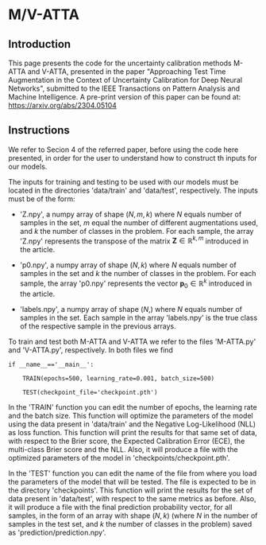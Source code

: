 # M/V-ATTA


## Introduction

This page presents the code for the uncertainty calibration methods M-ATTA and V-ATTA, presented in the paper "Approaching Test Time Augmentation in the Context of Uncertainty Calibration for Deep Neural Networks", submitted to the IEEE Transactions on Pattern Analysis and Machine Intelligence. A pre-print version of this paper can be found at: https://arxiv.org/abs/2304.05104


## Instructions

We refer to Secion 4 of the referred paper, before using the code here presented, in order for the user to understand how to construct th inputs for our models. 

The inputs for training and testing to be used with our models must be located in the directories 'data/train' and 'data/test', respectively. The inputs must be of the form:

- 'Z.npy', a numpy array of shape $(N,m,k)$ where $N$ equals number of samples in the set, $m$ equal the number of different augmentations used, and $k$ the number of classes in the problem. For each sample, the array 'Z.npy' represents the transpose of the matrix $\mathbf{Z} \in \mathbb{R}^{k,m}$ introduced in the article.

- 'p0.npy', a numpy array of shape $(N,k)$ where $N$ equals number of samples in the set and $k$ the number of classes in the problem. For each sample, the array 'p0.npy' represents the vector $\mathbf{p}_0 \in \mathbb{R}^{k}$ introduced in the article.

- 'labels.npy', a numpy array of shape $(N,)$ where $N$ equals number of samples in the set. Each sample in the array 'labels.npy' is the true class of the respective sample in the previous arrays.

To train and test both M-ATTA and V-ATTA we refer to the files 'M-ATTA.py' and 'V-ATTA.py', respectively. In both files we find

```
if __name__=='__main__':
    
    TRAIN(epochs=500, learning_rate=0.001, batch_size=500)
    
    TEST(checkpoint_file='checkpoint.pth')
```

In the 'TRAIN' function you can edit the number of epochs, the learning rate and the batch size. This function will optimize the parameters of the model using the data present in 'data/train' and the Negative Log-Likelihood (NLL) as loss function. This function will print the results for that same set of data, with respect to the Brier score, the Expected Calibration Error (ECE), the multi-class Brier score and the NLL. Also, it will produce a file with the optimized parameters of the model in 'checkpoints/checkpoint.pth'.

In the 'TEST' function you can edit the name of the file from where you load the parameters of the model that will be tested. The file is expected to be in the directory 'checkpoints'. This function will print the results for the set of data present in 'data/test', with respect to the same metrics as before. Also, it will produce a file with the final prediction probability vector, for all samples, in the form of an array with shape $(N,k)$ (where $N$ in the number of samples in the test set, and $k$ the number of classes in the problem) saved as 'prediction/prediction.npy'.
